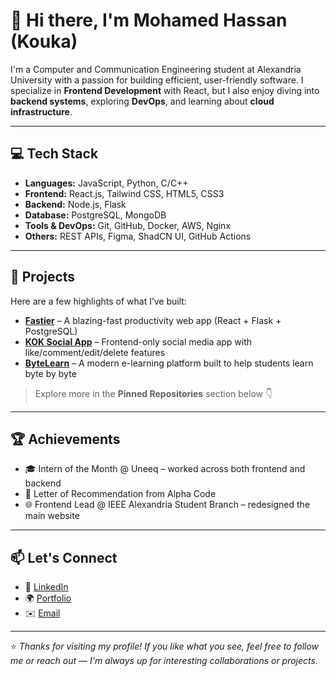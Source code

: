 # 👋 Hi there, I'm Mohamed Hassan (Kouka)

I'm a Computer and Communication Engineering student at Alexandria University with a passion for building efficient, user-friendly software. I specialize in **Frontend Development** with React, but I also enjoy diving into **backend systems**, exploring **DevOps**, and learning about **cloud infrastructure**.

---

## 💻 Tech Stack

- **Languages:** JavaScript, Python, C/C++
- **Frontend:** React.js, Tailwind CSS, HTML5, CSS3
- **Backend:** Node.js, Flask
- **Database:** PostgreSQL, MongoDB
- **Tools & DevOps:** Git, GitHub, Docker, AWS, Nginx
- **Others:** REST APIs, Figma, ShadCN UI, GitHub Actions

---

## 🚀 Projects

Here are a few highlights of what I’ve built:

- **[Fastier](https://github.com/yourusername/fastier)** – A blazing-fast productivity web app (React + Flask + PostgreSQL)  
- **[KOK Social App](https://github.com/yourusername/kok-social)** – Frontend-only social media app with like/comment/edit/delete features  
- **[ByteLearn](https://github.com/yourusername/bytelearn)** – A modern e-learning platform built to help students learn byte by byte

> Explore more in the **Pinned Repositories** section below 👇

---

## 🏆 Achievements

- 🎓 Intern of the Month @ Uneeq – worked across both frontend and backend
- 📜 Letter of Recommendation from Alpha Code
- 🌐 Frontend Lead @ IEEE Alexandria Student Branch – redesigned the main website

---

## 📫 Let's Connect

- 💼 [LinkedIn](https://linkedin.com/in/yourprofile)
- 🌍 [Portfolio](https://yourportfolio.com)
- ✉️ [Email](mailto:your.email@example.com)

---

⭐ *Thanks for visiting my profile! If you like what you see, feel free to follow me or reach out — I'm always up for interesting collaborations or projects.*  
